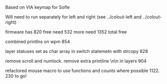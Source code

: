 Based on VIA keymap for Sofle

Will need to run separately for left and right (see ../colout-left and ../colout-right)

firmware has 820 free
need 532 more
need 1352 total free


combined printlns on wpm 854

layer statuses set as char array in switch statemetn with strcopy 828

remove scroll and numlock.  remove extra printline \n\n in layers 904

refactored mouse macro to use functions and counts where possible 1122.  230 to go!
